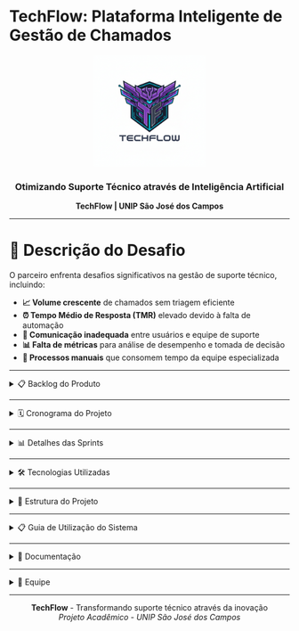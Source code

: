 # TechFlow: Plataforma Inteligente de Gestão de Chamados

<div align="center">
<img src="Base_TechFlow/img/techflow-logo.png" alt="TechFlow Logo" width="200">

<h3>Otimizando Suporte Técnico através de Inteligência Artificial</h3>

**TechFlow | UNIP São José dos Campos**

</div>

---

# 🎯 Descrição do Desafio <a id="desafio"></a> </summary>

O parceiro enfrenta desafios significativos na gestão de suporte técnico, incluindo:

- **📈 Volume crescente** de chamados sem triagem eficiente
- **⏰ Tempo Médio de Resposta (TMR)** elevado devido à falta de automação
- **🔗 Comunicação inadequada** entre usuários e equipe de suporte
- **📊 Falta de métricas** para análise de desempenho e tomada de decisão
- **🔄 Processos manuais** que consomem tempo da equipe especializada


---

<details>
<summary> 📋 Backlog do Produto <a id="backlog"></a> </summary>

| Prioridade | User Story | Story Points | Sprint | Status |
|------------|------------|--------------|---------|---------|
| **Alta** | Como usuário final, quero me cadastrar no sistema para acessar a plataforma | 5 | 1 | ⬜ |
| **Alta** | Como agente de suporte, quero me cadastrar para acessar funcionalidades de suporte | 5 | 1 | ⬜ |
| **Alta** | Como usuário, quero fazer login para acessar funcionalidades conforme meu perfil | 8 | 1 | ⬜ |
| **Alta** | Como agente, quero atualizar status dos chamados para manter usuários informados | 8 | 2 | ⬜ |
| **Alta** | Como usuário, quero registrar comentários para comunicação clara do andamento | 13 | 2 | ⬜ |
| **Média** | Como agente, quero definir prioridades para atender solicitações urgentes primeiro | 5 | 3 | ⬜ |
| **Média** | Como usuário, quero filtrar chamados por data, status e categoria | 13 | 4 | ⬜ |
| **Média** | Como admin, quero registro de todas as alterações para auditoria | 8 | 5 | ⬜ |
| **Média** | Como admin, quero gerar relatórios de desempenho e métricas | 13 | 6 | ⬜ |
| **Média** | Como usuário, quero interface responsiva para uso em qualquer dispositivo | 13 | 7 | ⬜ |
| **Baixa** | Como admin, quero otimizações de performance para escalabilidade | 13 | 8 | ⬜ |

</details>

---

<details>
<summary> 🗓️ Cronograma do Projeto <a id="cronograma"></a> </summary>

```mermaid
gantt
    title Cronograma de Desenvolvimento - TechFlow
    dateFormat  YYYY-MM-DD
    section Sprints
    Sprint 1 : 2025-08-05, 20d
    Sprint 2 : 2025-08-25, 7d
    Sprint 3 : 2025-09-01, 4d
    Sprint 4 : 2025-09-05, 5d
    Sprint 5 : 2025-09-14, 4d
    Sprint 6 : 2025-09-20, 2d
    Sprint 7 : 2025-09-23, 2d
    Sprint 8 : 2025-09-25, 6d
```

</details>

---

<details>
<summary> 📊 Detalhes das Sprints <a id="sprints"></a> </summary>

| Período da Sprint | Documentação da Sprint | 
|-------------------|------------------------|
| **Sprint 1:** 05/08/2025 - 25/08/2025 | [📄 Documentação Sprint 1](link) |
| **Sprint 2:** 25/08/2025 - 01/09/2025 | [📄 Documentação Sprint 2](link) |
| **Sprint 3:** 01/09/2025 - 05/09/2025 | [📄 Documentação Sprint 3](link) |
| **Sprint 4:** 05/09/2025 - 10/09/2025 | [📄 Documentação Sprint 4](link) |
| **Sprint 5:** 14/09/2025 - 18/09/2025 | [📄 Documentação Sprint 5](link) |
| **Sprint 6:** 20/09/2025 - 22/09/2025 | [📄 Documentação Sprint 6](link) |
| **Sprint 7:** 23/09/2025 - 25/09/2025 | [📄 Documentação Sprint 7](link) |
| **Sprint 8:** 25/09/2025 - 01/10/2025 | [📄 Documentação Sprint 8](link) |

</details>

---

<details>
<summary> 🛠️ Tecnologias Utilizadas <a id="tecnologias"></a> </summary>

### Backend
- **Java** - Linguagem principal
- **Spring Boot** - Framework backend
- **Microsoft SQL** - Banco de dados relacional

### Frontend & Design
- **HTML5/CSS3/JavaScript** - Interface web
- **Figma** - Design e prototipagem
- **Bootstrap** - Framework CSS

### Ferramentas & DevOps
- **Git** - Controle de versão
- **Maven** - Gerenciamento de dependências
- **Scrum** - Metodologia ágil

</details>

---

<details>
<summary> 📁 Estrutura do Projeto <a id="estrutura"></a> </summary>

```
techflow/
├── 📁 docs/
│   ├── 📁 sprints/
│   ├── 📁 requisitos/
│   └── 📁 apresentacoes/
├── 📁 src/
│   ├── 📁 main/
│   │   ├── ☕ java/
│   │   │   ├── 📁 controller/
│   │   │   ├── 📁 service/
│   │   │   ├── 📁 repository/
│   │   │   ├── 📁 model/
│   │   │   └── 📁 config/
│   │   └── 📄 resources/
│   │       ├── application.properties
│   │       └── 📁 static/
│   └── 📁 test/
├── 📁 frontend/
│   ├── 📁 css/
│   ├── 📁 js/
│   └── 📁 images/
├── 📁 database/
│   ├── schema.sql
│   └── data.sql
├── 📜 .gitignore
├── 📜 pom.xml
└── 📄 README.md
```

</details>

---

<details>
  
<summary> 📋 Guia de Utilização do Sistema <a id="como-usar"></a> </summary>

### **Visão Geral**
Este documento descreve o fluxo de utilização do portal de chamados, organizado por funcionalidades principais para otimizar sua experiência com o sistema.

---

### **1. Registro de Chamados**
**Objetivo:** Criar novos chamados de forma eficiente e completa
- Acesse a seção "Novo Chamado" no menu principal
- Descreva o problema ou solicitação de forma clara e objetiva
- Selecione a prioridade adequada conforme a urgência do caso
- Anexe documentos complementares quando necessário

### **2. Visualização e Gerenciamento**
**Objetivo:** Acompanhar e gerenciar o ciclo de vida dos chamados
- Visualize a lista completa de chamados em andamento
- Acesse detalhes específicos de cada solicitação
- Atualize o status conforme a evolução do atendimento
- Realize edições e complementações quando necessário

### **3. Pesquisa e Filtros Avançados**
**Objetivo:** Localizar rapidamente chamados específicos
- Utilize filtros por:
  - **Status** (Aberto, Em Andamento, Resolvido, etc.)
  - **Prioridade** (Baixa, Média, Alta, Urgente)
  - **Responsável** pelo atendimento
  - **Cliente** solicitante
  - **Período** por data de abertura ou vencimento
- Combine múltiplos filtros para refinamento preciso

### **4. Relatórios e Análises**
**Objetivo:** Acompanhar métricas e desempenho do serviço
- Acesse relatórios de desempenho da equipe
- Analise tempos médios de resposta e resolução
- Visualize métricas de satisfação do cliente
- Exporte dados para análise externa quando necessário

---

### **📞 Suporte**
Em caso de dúvidas sobre a utilização do sistema, entre em contato com nossa equipe de suporte técnico.
</details>

---

<details>
<summary> 📂 Documentação <a id="documentacao"></a> </summary>

[📁 Acessar Pasta de Documentação Completa](link_para_pasta_documentacao)

A documentação completa do projeto inclui:
- 📋 Documentação de requisitos
- 🎨 Protótipos e wireframes
- 📊 Diagramas de arquitetura
- 🧪 Casos de teste
- 📝 Relatórios de sprint

</details>

---

<details>
<summary> 👥 Equipe <a id="equipe"></a> </summary>

| Nome | Papel | GitHub | LinkedIn |
|------|-------|---------|----------|
| **Tainara Lais Viana Mota** | Product Owner | [@TainaraViana](https://github.com/TainaraViana) | [LinkedIn](link) |
| **André Takashi Prado Takamura** | Scrum Master | [@Yashatk](https://github.com/Yashatk) | [LinkedIn](link) |
| **Fabrício Santos Cavalcante** | Desenvolvedor | [@Kinnube](https://github.com/Kinnube) | [LinkedIn](link) |
| **Thiago Paulino da Silva** | Desenvolvedor | [@thiagooo9](https://github.com/thiagooo9) | [LinkedIn](link) |

</details>

---

<div align="center">

**TechFlow** - Transformando suporte técnico através da inovação  
*Projeto Acadêmico - UNIP São José dos Campos*

</div>
